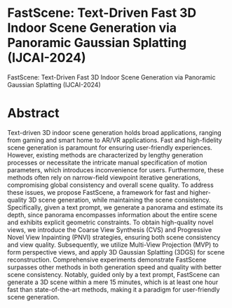 # FastScene: Text-Driven Fast 3D Indoor Scene Generation via Panoramic Gaussian Splatting (IJCAI-2024)
FastScene: Text-Driven Fast 3D Indoor Scene Generation via Panoramic Gaussian Splatting (IJCAI-2024)

 # Abstract
Text-driven 3D indoor scene generation holds broad applications, 
ranging from gaming and smart home to AR/VR applications. 
Fast and high-fidelity scene generation is paramount for ensuring user-friendly experiences. 
However, existing methods are characterized by lengthy generation processes 
or necessitate the intricate manual specification of motion parameters, which introduces inconvenience for users. 
Furthermore, these methods often rely on narrow-field viewpoint iterative generations, 
compromising global consistency and overall scene quality. 
To address these issues, we propose FastScene, a framework for fast and higher-quality 3D scene generation, 
while maintaining the scene consistency. 
Specifically, given a text prompt, we generate a panorama and estimate its depth, 
since panorama encompasses information about the entire scene and exhibits explicit geometric constraints. 
To obtain high-quality novel views, we introduce the Coarse View Synthesis (CVS) and Progressive Novel View Inpainting (PNVI) strategies, 
ensuring both scene consistency and view quality. Subsequently, we utilize Multi-View Projection (MVP) to form perspective views, 
and apply 3D Gaussian Splatting (3DGS) for scene reconstruction. 
Comprehensive experiments demonstrate FastScene surpasses other methods in both generation speed and quality with better scene consistency. 
Notably, guided only by a text prompt, FastScene can generate a 3D scene within a mere 15 minutes, 
which is at least one hour fast than state-of-the-art methods,
making it a paradigm for user-friendly scene generation. 
